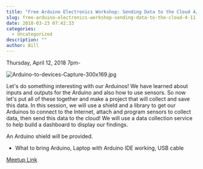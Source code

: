 ```yaml
---
title: "Free Arduino Electronics Workshop: Sending Data to the Cloud 4/11"
slug: free-arduino-electronics-workshop-sending-data-to-the-cloud-4-11
date: 2018-03-23 07:42:33
categories:
  - Uncategorized
description: ""
author: Bill
---
```


Thursday, April 12, 2018 7pm-

![Arduino-to-devices-Capture-300x169.jpg](/uploads/2018/03/Arduino-to-devices-Capture-300x169.jpg)

Let's do something interesting with our Arduinos! We have learned about inputs and outputs for the Arduino and also how to use sensors. So now let's put all of these together and make a project that will collect and save this data. In this session, we will use a shield and a library to get our Arduinos to connect to the Internet, attach and program sensors to collect data, then send this data to the cloud! We will use a data collection service to help build a dashboard to display our findings.

An Arduino shield will be provided.

- What to bring Arduino, Laptop with Arduino IDE working, USB cable

[Meetup Link](https://www.meetup.com/CT-Hackerspace/events/248262327/)
